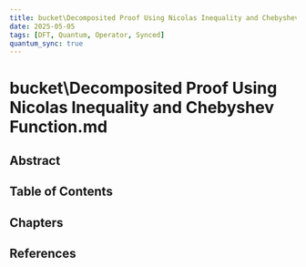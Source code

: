 ```yaml
---
title: bucket\Decomposited Proof Using Nicolas Inequality and Chebyshev Function.md
date: 2025-05-05
tags: [DFT, Quantum, Operator, Synced]
quantum_sync: true
---
```

# bucket\Decomposited Proof Using Nicolas Inequality and Chebyshev Function.md

## Abstract

## Table of Contents

## Chapters

## References

